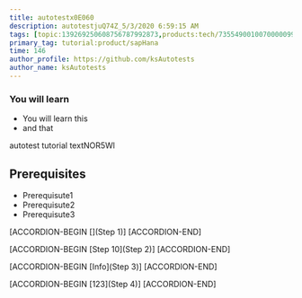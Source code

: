 ```yaml
---
title: autotestx0E060
description: autotestjuQ74Z_5/3/2020 6:59:15 AM
tags: [topic:139269250608756787992873,products:tech/73554900100700000996,tutorial:experience/advanced]
primary_tag: tutorial:product/sapHana
time: 146
author_profile: https://github.com/ksAutotests
author_name: ksAutotests
---
```

### You will learn
- You will learn this
- and that

autotest tutorial textNOR5Wl

## Prerequisites
- Prerequisute1
- Prerequisute2
- Prerequisute3

[ACCORDION-BEGIN [](Step 1)]
[ACCORDION-END]

[ACCORDION-BEGIN [Step 10](Step 2)]
[ACCORDION-END]

[ACCORDION-BEGIN [Info](Step 3)]
[ACCORDION-END]

[ACCORDION-BEGIN [123](Step 4)]
[ACCORDION-END]

